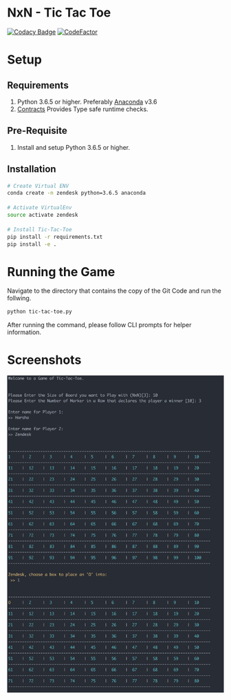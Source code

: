# NxN - Tic Tac Toe

[![Codacy Badge](https://api.codacy.com/project/badge/Grade/99cfe78905894642a43cd9d8f75a5b82)](https://www.codacy.com/app/harsha2k4/nxn-tic-tac-toe?utm_source=github.com&amp;utm_medium=referral&amp;utm_content=harshanarayana/nxn-tic-tac-toe&amp;utm_campaign=Badge_Grade)
[![CodeFactor](https://www.codefactor.io/repository/github/harshanarayana/nxn-tic-tac-toe/badge)](https://www.codefactor.io/repository/github/harshanarayana/nxn-tic-tac-toe)

# Setup
## Requirements
1. Python 3.6.5 or higher. Preferably [Anaconda](https://www.anaconda.com/download/) v3.6
2. [Contracts](https://github.com/deadpixi/contracts) Provides Type safe runtime checks.

## Pre-Requisite
1. Install and setup Python 3.6.5 or higher.


## Installation
```bash
# Create Virtual ENV
conda create -n zendesk python=3.6.5 anaconda

# Activate VirtualEnv
source activate zendesk

# Install Tic-Tac-Toe
pip install -r requirements.txt
pip install -e .

```

# Running the Game
Navigate to the directory that contains the copy of the Git Code and run the follwing. 

```bash
python tic-tac-toe.py
``` 

After running the command, please follow CLI prompts for helper information.

# Screenshots

![screenshot](./img/Startup.png)